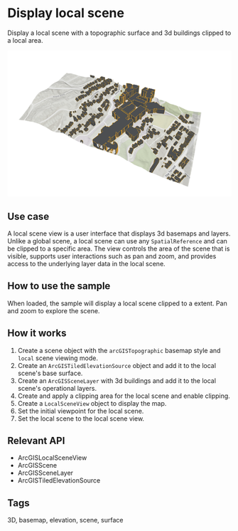 # Display local scene

Display a local scene with a topographic surface and 3d buildings clipped to a local area.

![Image of display local scene](display_local_scene.png)

## Use case

A local scene view is a user interface that displays 3d basemaps and layers. Unlike a global scene, a local scene can use any `SpatialReference` and can be clipped to a specific area. The view controls the area of the scene that is visible, supports user interactions such as pan and zoom, and provides access to the underlying layer data in the local scene.

## How to use the sample

When loaded, the sample will display a local scene clipped to a extent. Pan and zoom to explore the scene.

## How it works

1. Create a scene object with the `arcGISTopographic` basemap style and `local` scene viewing mode.
2. Create an `ArcGISTiledElevationSource` object and add it to the local scene's base surface.
3. Create an `ArcGISSceneLayer` with 3d buildings and add it to the local scene's operational layers.
4. Create and apply a clipping area for the local scene and enable clipping.
5. Create a `LocalSceneView` object to display the map.
6. Set the initial viewpoint for the local scene.
7. Set the local scene to the local scene view.

## Relevant API

* ArcGISLocalSceneView
* ArcGISScene
* ArcGISSceneLayer
* ArcGISTiledElevationSource

## Tags

3D, basemap, elevation, scene, surface
